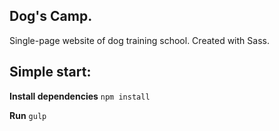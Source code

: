 ## Dog's Camp.

Single-page website of dog training school. Created with Sass.

## Simple start:

**Install dependencies**
``
npm install
``

**Run**
``
gulp
``
 
